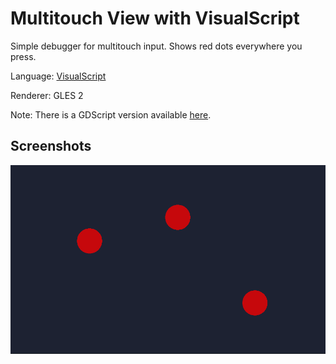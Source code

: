 # Multitouch View with VisualScript

Simple debugger for multitouch input. Shows red dots everywhere you press.

Language: [VisualScript](https://docs.godotengine.org/en/latest/getting_started/scripting/visual_script/index.html)

Renderer: GLES 2

Note: There is a GDScript version available [here](https://github.com/godotengine/godot-demo-projects/tree/master/misc/multitouch_view).

## Screenshots

![Screenshot](../../misc/multitouch_view/screenshots/multitouch.png)
